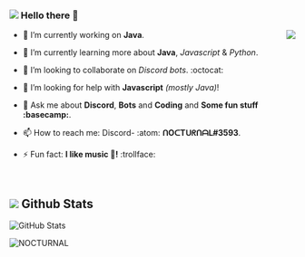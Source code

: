 ### <img src="https://media.discordapp.net/attachments/839849690870579200/841643135716294668/wave.gif"></img> Hello there 👋 
<!-- And My first project which I have done on my own in GitHub!! 🤣 {Memories bruh!} -->

<img src="https://media.discordapp.net/attachments/839849690870579200/841626925214859277/1da2rsE9um1Tfw1WvvLTtuBLjVsnmHL21faH8EPeyyZrlf8DbgJ4SzuJtLoAAAAASUVORK5CYII.png" align="right"></img>

* 🔭 I’m currently working on **Java**.
- 🌱 I’m currently learning more about **Java**, *Javascript* & *Python*.
* 👯 I’m looking to collaborate on *Discord bots*. :octocat:
- 🤔 I’m looking for help with **Javascript** *(mostly *Java*)*!
* 💬 Ask me about **Discord**, **Bots** and **Coding** and **Some fun stuff :basecamp:**.
- 📫 How to reach me: Discord- :atom: **ᑎOᑕTᑌᖇᑎᗩᒪ#3593**.
* ⚡ Fun fact: **I like music :musical_note:!** :trollface:
</br>

## <img src="https://media.discordapp.net/attachments/839849690870579200/843160157106339890/ROCKET.gif"></img> Github Stats

<p>
<img alt="GitHub Stats" src="https://github-readme-stats.vercel.app/api?username=NOCTURNAL03&count_private=true&show_icons=true&theme=dark&hide_border=true"></img>
</p>
<p>
<img src="http://github-readme-streak-stats.herokuapp.com/?user=NOCTURNAL03&hide_border=true&theme=dark" alt="NOCTURNAL"></img>
</p>
</br>
<!--
Get this shit out when I'm actually ready to create! So awesome projects! for the world !!
<p> 
<img src="https://github-readme-stats.vercel.app/api/top-langs/?username=NOCTURNAL03&layout=compact&hide_border=true&theme=dark" alt="Most used languages"></img>
</p>
<br> 
Special thank's to [Anuraghazra](https://github.com/anuraghazra/github-readme-stats) For this cool stats API!! -->
